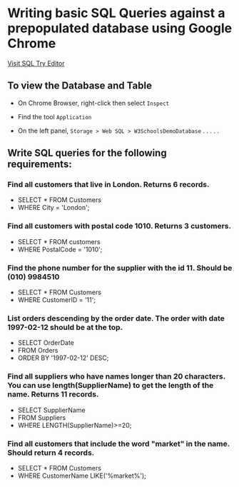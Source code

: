 # Writing basic SQL Queries against a prepopulated database using Google Chrome
[Visit SQL Try Editor](https://www.w3schools.com/Sql/tryit.asp?filename=trysql_select_top)


## To view the Database and Table
- On Chrome Browser, right-click then select `Inspect` 
- Find the tool `Application` 

- On the left panel, `Storage > Web SQL > W3SchoolsDemoDatabase`
.
.
.
.
.

## Write SQL queries for the following requirements:

### Find all customers that live in London. Returns 6 records.
- SELECT * FROM Customers 
- WHERE City = 'London';


### Find all customers with postal code 1010. Returns 3 customers.
- SELECT * FROM customers 
- WHERE PostalCode = '1010';

### Find the phone number for the supplier with the id 11. Should be (010) 9984510
- SELECT * FROM Customers 
- WHERE CustomerID = '11';

### List orders descending by the order date. The order with date 1997-02-12 should be at the top.
- SELECT OrderDate
- FROM Orders
- ORDER BY '1997-02-12' DESC;

### Find all suppliers who have names longer than 20 characters. You can use length(SupplierName) to get the length of the name. Returns 11 records.
- SELECT SupplierName
- FROM Suppliers
- WHERE LENGTH(SupplierName)>=20;

### Find all customers that include the word "market" in the name. Should return 4 records.
- SELECT * FROM Customers
- WHERE CustomerName LIKE('%market%');

